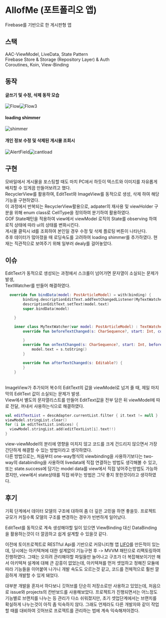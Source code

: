 # AllofMe (포트폴리오 앱)

Firebase를 기반으로 한 게시판형 앱

## 스택

AAC-ViewModel, LiveData, State Pattern\
Firebase Store & Storage (Repository Layer) & Auth\
Coroutines, Koin, View-Binding


## 동작

#### 글쓰기 및 수정, 삭제 동작 모습
![Flow](https://user-images.githubusercontent.com/67935576/143563620-227b38ad-8220-4152-bdc0-60abb84fb091.gif)![Flow3](https://user-images.githubusercontent.com/67935576/143681339-2e99428c-99aa-4fac-bd37-dbf93a62f281.gif)
#### loading shimmer
![shimmer](https://user-images.githubusercontent.com/67935576/146502383-db987a86-6b87-4271-a1e4-4628cd06e01e.gif)
#### 개인 정보 수정 및 삭제된 게시물 조회시
![AlertField](https://user-images.githubusercontent.com/67935576/143571611-61b8966c-abc4-4dfe-88dc-90872052081d.png)![cantload](https://user-images.githubusercontent.com/67935576/143686593-7e425233-636c-4222-8375-a87d4262416d.png)


## 구현

모바일에서 게시물을 포스팅할 때도 마치 PC에서 하듯이 텍스트와 이미지를 자유롭게 배치할 수 있게끔 만들어보려고 했다.\
RecyclerView를 활용하여, EditText와 ImageView를 동적으로 생성, 삭제 하여 해당 기능을 구현하였다.\
이 과정에서 반복되는 RecyclerView활용으로, adpater의 재사용 및 viewHolder 구분을 위해 enum class로 CellType을 정의하여 분기하여 활용하였다.\
GOF State패턴을 적용하여 view에서 viewModel 로직의 State를 observing 하여 로직 상태에 따라 ui의 상태를 변화시킨다.\
게시물 클릭시 id를 조회하여 본인일 경우 수정 및 삭제 플로팅 버튼이 나타난다.\
추후 데이터가 많아졌을 때 로딩속도를 고려하여 loading shimmer를 추가하였다. 현재는 직관적으로 보여주기 위해 일부러 dealy를 걸어놓았다.


## 이슈

EditText가 동적으로 생성되는 과정에서 스크롤이 넘어가면 문자열이 소실되는 문제가 발생,\
TextWatcher를 만들어 해결하였다.
``` Kotlin
  override fun bindData(model: PostArticleModel) = with(binding) {
        binding.descriptionEditText.addTextChangedListener(MyTextWatcher(model))
        descriptionEditText.setText(model.text)
        super.bindData(model)

    }

    inner class MyTextWatcher(var model: PostArticleModel) : TextWatcher {
        override fun beforeTextChanged(s: CharSequence?, start: Int, count: Int, after: Int) {

        }
        override fun onTextChanged(s: CharSequence?, start: Int, before: Int, count: Int) {
            model.text = s.toString()
        }

        override fun afterTextChanged(s: Editable?) {
        }
    }
```
\
ImageView가 추가되어 복수의 EditText의 값을 viewModel로 넘겨 줄 때, 제일 마지막의 EditText 값이 소실되는 문제가 발생.\
View에서 별도의 문자열리스트를 만들어 EditText값을 전부 담은 뒤 viewModel에 따로 전달, 꺼내서 사용하는식으로 해결하였다.
```Kotlin
val editTextList = descAdapter.currentList.filter { it.text != null }
viewModel.stringList.clear()
for (i in editTextList.indices) {
  viewModel.stringList.add(editTextList[i].text!!)
}
```
view-viewModel의 분리에 영향을 미치지 않고 코드를 크게 건드리지 않으면서 가장 간단하게 해결할 수 있는 방법이라고 생각하였다.\
다른 방법으로는, 처음부터 one-way형식의 viewbinding을 사용하기보다는 two-way의 databinding을 사용하여 livedata에 직접 연결하는 방법도 생각해볼 수 있고,\
또는 state.success에 담기는 model data를 view에서 직접 넣어주는방법도 가능하겠지만, view에서 state상태를 직접 바꾸는 방법은 그닥 좋지 못한것이라고 생각하였다.



## 후기

기획 단계에서 데이터 모델의 구조에 대하여 좀 더 깊은 고민을 하면 좋을듯. 프로젝트 규모가 커질수록 모델의 구조를 변경하는 경우가 빈번하게 일어났다.

EditText를 동적으로 계속 생성해야할 일이 있으면 ViewBinding 대신 DataBinding을 활용하는것이 더 깔끔하고 쉽게 설계할 수 있을것 같다.

이전에 토이프로젝트로 RESTful Api를 기반으로 커뮤니티형 앱 [LIFO](https://github.com/YeseopLee/LIFO)를 만든적이 있는데, 당시에는 아키텍쳐에 대한 설계없이 기능구현 후 -> MVVM 패턴으로 리팩토링하여 진행하였다. 그때는 오히려 관리해야할 파일들만 늘어나고 구조가 더 복잡해보이기만 해서 아키텍쳐 설계에 대해 큰 감흥이 없었는데, 아키텍쳐를 먼저 셋업하고 정해진 모듈에 따라 기능들을 이어붙여 나가니 개발 속도도 오르는것 같고, 코드를 전체적으로 훨씬 깔끔하게 개발할 수 있게 돼었다. 

대부분 개발을 혼자서 하다보니 깃허브를 단순히 저장소로만 사용하고 있었는데, 처음으로 issue와 projects의 칸반보드를 사용해보았다. 프로젝트가 진행되면서는 어느정도 기능별로 브랜치를 나누는 등 관리가 다소 쉬워졌지만, 초기 셋업단계에서는 브랜치를 확실하게 나누는것이 아직 좀 익숙하지 않다. 그래도 언제라도 다른 개발자와 같이 작업할 때를 대비하여 깃허브로 프로젝트를 관리하는 법에 계속 익숙해져야겠다.




